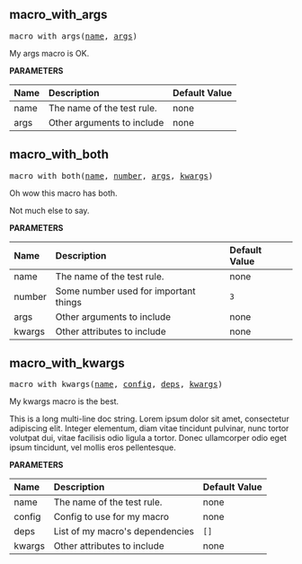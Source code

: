 <!-- Generated with Stardoc: http://skydoc.bazel.build -->

<a id="#macro_with_args"></a>

## macro_with_args

<pre>
macro_with_args(<a href="#macro_with_args-name">name</a>, <a href="#macro_with_args-args">args</a>)
</pre>

My args macro is OK.

**PARAMETERS**


| Name  | Description | Default Value |
| :------------- | :------------- | :------------- |
| <a id="macro_with_args-name"></a>name |  The name of the test rule.   |  none |
| <a id="macro_with_args-args"></a>args |  Other arguments to include   |  none |


<a id="#macro_with_both"></a>

## macro_with_both

<pre>
macro_with_both(<a href="#macro_with_both-name">name</a>, <a href="#macro_with_both-number">number</a>, <a href="#macro_with_both-args">args</a>, <a href="#macro_with_both-kwargs">kwargs</a>)
</pre>

Oh wow this macro has both.

Not much else to say.


**PARAMETERS**


| Name  | Description | Default Value |
| :------------- | :------------- | :------------- |
| <a id="macro_with_both-name"></a>name |  The name of the test rule.   |  none |
| <a id="macro_with_both-number"></a>number |  Some number used for important things   |  <code>3</code> |
| <a id="macro_with_both-args"></a>args |  Other arguments to include   |  none |
| <a id="macro_with_both-kwargs"></a>kwargs |  Other attributes to include   |  none |


<a id="#macro_with_kwargs"></a>

## macro_with_kwargs

<pre>
macro_with_kwargs(<a href="#macro_with_kwargs-name">name</a>, <a href="#macro_with_kwargs-config">config</a>, <a href="#macro_with_kwargs-deps">deps</a>, <a href="#macro_with_kwargs-kwargs">kwargs</a>)
</pre>

My kwargs macro is the best.

This is a long multi-line doc string.
Lorem ipsum dolor sit amet, consectetur adipiscing elit. Integer
elementum, diam vitae tincidunt pulvinar, nunc tortor volutpat dui,
vitae facilisis odio ligula a tortor. Donec ullamcorper odio eget ipsum tincidunt,
vel mollis eros pellentesque.


**PARAMETERS**


| Name  | Description | Default Value |
| :------------- | :------------- | :------------- |
| <a id="macro_with_kwargs-name"></a>name |  The name of the test rule.   |  none |
| <a id="macro_with_kwargs-config"></a>config |  Config to use for my macro   |  none |
| <a id="macro_with_kwargs-deps"></a>deps |  List of my macro's dependencies   |  <code>[]</code> |
| <a id="macro_with_kwargs-kwargs"></a>kwargs |  Other attributes to include   |  none |


